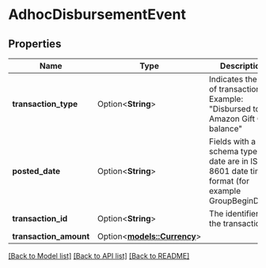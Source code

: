 # AdhocDisbursementEvent

## Properties

Name | Type | Description | Notes
------------ | ------------- | ------------- | -------------
**transaction_type** | Option<**String**> | Indicates the type of transaction.  Example: \"Disbursed to Amazon Gift Card balance\" | [optional]
**posted_date** | Option<**String**> | Fields with a schema type of date are in ISO 8601 date time format (for example GroupBeginDate). | [optional]
**transaction_id** | Option<**String**> | The identifier for the transaction. | [optional]
**transaction_amount** | Option<[**models::Currency**](Currency.md)> |  | [optional]

[[Back to Model list]](../README.md#documentation-for-models) [[Back to API list]](../README.md#documentation-for-api-endpoints) [[Back to README]](../README.md)


